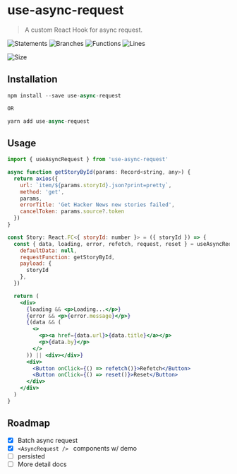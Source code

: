 # use-async-request
> A custom React Hook for async request.

![Statements](https://img.shields.io/badge/statements-100%25-brightgreen.svg?style=flat)
![Branches](https://img.shields.io/badge/branches-92.1%25-brightgreen.svg?style=flat)
![Functions](https://img.shields.io/badge/functions-100%25-brightgreen.svg?style=flat)
![Lines](https://img.shields.io/badge/lines-100%25-brightgreen.svg?style=flat)


![Size](https://badgen.net/bundlephobia/minzip/use-async-request)

## Installation

```js
npm install --save use-async-request

OR

yarn add use-async-request
```

## Usage

```jsx
import { useAsyncRequest } from 'use-async-request'

async function getStoryById(params: Record<string, any>) {
  return axios({
    url: `item/${params.storyId}.json?print=pretty`,
    method: 'get',
    params,
    errorTitle: 'Get Hacker News new stories failed',
    cancelToken: params.source?.token
  })
}

const Story: React.FC<{ storyId: number }> = ({ storyId }) => {
  const { data, loading, error, refetch, request, reset } = useAsyncRequest<any, typeof getStoryById>({
    defaultData: null,
    requestFunction: getStoryById,
    payload: {
      storyId
    },
  })

  return (
    <div>
      {loading && <p>Loading...</p>}
      {error && <p>{error.message}</p>}
      {(data && (
        <>
          <p><a href={data.url}>{data.title}</a></p>
          <p>{data.by}</p>
        </>
      )) || <div></div>}
      <div>
        <Button onClick={() => refetch()}>Refetch</Button>
        <Button onClick={() => reset()}>Reset</Button>
      </div>
    </div>
  )
}
```

## Roadmap

- [x] Batch async request
- [x] `<AsyncRequest /> ` components w/ demo
- [ ] persisted
- [ ] More detail docs
